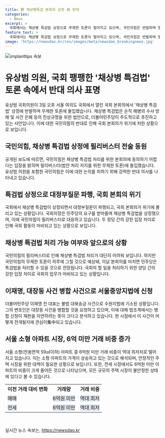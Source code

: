 ```yaml
---
title: 野 채상병특검 본회의 상정 與 반대
categories:
  - News
excerpt: >
  국회에서는 채상병 특검법 상정으로 무제한 토론이 벌어지고 있으며, 국민의힘은 반발하며 필리버스터에 돌입했다. 이에 대정부질문은 파행됐고, 국회의장의 결정에 반발해 생략하는 모습도 보였다. 민주당이 국회의 다수를 차지하고 있기 때문에, 국민의힘이 요구한 무제한 토론은 하루용에 그칠 가능성이 크다. 민주당은 특검법을 처리할 수 있게 될 전망이지만, 국민의힘은 계속해서 반발할 전망이다. 더불어민주당 이재명 전 대표의 대장동 사건과 관련해 서울중앙지법에서 진행 중인 사건에 병합을 요청하여 재판 지연을 시도하고 있는 상황이다. 또한, 서울의 소형 아파트 중 6억 미만의 거래 비중이 크게 줄어들며, 6억 미만 소형 아파트의 거래가 사라지는 현상이 나타나고 있다. 전세 거래에서도 6억 미만 아파트의 비중이 크게 줄어들고 있어, 이러한 추세가 이어질 경우 소형 아파트 시장에서의 변화가 예상된다.
feature_text: >
  국회에서는 채상병 특검법 상정으로 무제한 토론이 벌어지고 있으며, 국민의힘은 반발하며 필리버스터에 돌입했다. 이에 대정부질문은 파행됐고, 국회의장의 결정에 반발해 생략하는 모습도 보였다. 민주당이 국회의 다수를 차지하고 있기 때문에, 국민의힘이 요구한 무제한 토론은 하루용에 그칠 가능성이 크다. 민주당은 특검법을 처리할 수 있게 될 전망이지만, 국민의힘은 계속해서 반발할 전망이다. 더불어민주당 이재명 전 대표의 대장동 사건과 관련해 서울중앙지법에서 진행 중인 사건에 병합을 요청하여 재판 지연을 시도하고 있는 상황이다. 또한, 서울의 소형 아파트 중 6억 미만의 거래 비중이 크게 줄어들며, 6억 미만 소형 아파트의 거래가 사라지는 현상이 나타나고 있다. 전세 거래에서도 6억 미만 아파트의 비중이 크게 줄어들고 있어, 이러한 추세가 이어질 경우 소형 아파트 시장에서의 변화가 예상된다.
image: 'https://newsdao.kr/res/images/meta/newsdao_breakingnews.jpg'
---
```


<p><img src="https://newsdao.kr/res/images/meta/newsdao_breakingnews.jpg" alt="implanttips 속보" /></p>

<h1 data-ke-size="size28">유상범 의원, 국회 팽팽한 '채상병 특검법' 토론 속에서 반대 의사 표명</h1>

<p data-ke-size="size16">유상범 국회의원이 3일 오후 서울 여의도 국회에서 열린 국회 본회의에서 '채상병 특검법' 상정에 반발하며 무제한 토론에 돌입했습니다. 채상병 특검법은 순직 해병의 수사 방해 및 사건 은폐 등의 진상규명을 위한 법안으로, 더불어민주당이 주도적으로 추진하고 있는 사안입니다. 이에 대한 국민의힘의 반대로 인해 국회 본회의가 위기에 처한 상황으로 보입니다.</p>

<h2 data-ke-size="size24">국민의힘, 채상병 특검법 상정에 필리버스터 전술 동원</h2>

<p data-ke-size="size16">공개된 보도에 따르면, 국민의힘은 채상병 특검법 처리를 위한 본회의에 동의하기 어렵다는 입장을 밝히며 필리버스터(법안 처리 저지를 위한 무제한 토론)에 돌입했습니다. 유상범 의원을 포함한 국민의힘은 이에 대한 논의를 피하기 위해 강력한 반대 의사를 나타내고 있습니다.</p>

<h2 data-ke-size="size24">특검법 상정으로 대정부질문 파행, 국회 본회의 위기</h2>

<p data-ke-size="size16">국회에서 채상병 특검법이 상정되면서 대정부질문이 파행되고, 국회 본회의가 위기에 몰리고 있는 상황입니다. 국회의장은 민주당의 요구를 받아들여 채상병 특검법을 상정했으며, 이에 국민의힘이 필리버스터로 대응하고 있습니다. 두 정당 간의 강한 입장 차이로 인해 국회 활동이 마비되고 있는 상황으로 보입니다.</p>

<h2 data-ke-size="size24">채상병 특검법 처리 가능 여부와 앞으로의 상황</h2>

<p data-ke-size="size16">국민의힘의 필리버스터로 인해 채상병 특검법 처리가 대단히 어려워 보입니다. 하지만 국민의힘의 무제한 토론이 하루에 그칠 것으로 예상돼, 이날 본회의를 마치면 민주당은 특검법을 처리할 수 있을 것으로 전망됩니다. 국회의 할 일을 처리하기 위한 양당 간의 강한 입장 차이로 국회의 업무가 마비되고 있는 상황입니다.</p>

<h2 data-ke-size="size24">이재명, 대장동 사건 병합 사건으로 서울중앙지법에 신청</h2>

<p data-ke-size="size16">더불어민주당 이재명 전 대표는 불법 대북송금 사건으로 수원지법에 기소된 상황입니다. 그의 변호인은 대장동 사건을 병합할 것을 요청하고 있으며, 이에 대해 법조계에서는 병합 신청이 재판을 지연하려는 뜻이 크다고 분석하고 있습니다. 현 시점에서 이 사건이 어떻게 전개될지에 관심이集中되고 있습니다.</p>

<h2 data-ke-size="size24">서울 소형 아파트 시장, 6억 미만 거래 비중 증가</h2>

<p data-ke-size="size16">서울 소형(전용면적 59㎡이하) 아파트 중 6억원 미만 거래 비중이 역대 최저치로 떨어지고 있습니다. 이는 소형 아파트의 가격이 상승하고 있는 것으로 해석되며, 안정적인 주택 시장을 위한 대책이 필요한 상황으로 보입니다. 또한, 전세 시장에서도 6억원 미만 아파트의 비중이 크게 줄어든 것으로 나타났으며, 모든 규모의 주택 시장이 불안정한 상태에 있다고 볼 수 있습니다.</p>

<table>
  <tr>
    <td style="text-align: center; height: 17px;"><b>이전 거래 대비 변화</b></td>
    <td style="text-align: center; height: 17px;"><b>거래량</b></td>
    <td style="text-align: center; height: 17px;"><b>거래 비중</b></td>
  </tr>
  <tr>
    <td><span style="background-color: #21538527;">매매</b></td>
    <td><span style="background-color: #21538527;">6억원 미만</b></td>
    <td><span style="background-color: #21538527;">역대 최저</b></td>
  </tr>
  <tr>
    <td><span style="background-color: #21538527;">전세</b></td>
    <td><span style="background-color: #21538527;">6억원 미만</b></td>
    <td><span style="background-color: #21538527;">역대 최저</b></td>
  </tr>
</table>

<p data-ke-size="size16">&nbsp;</p>
실시간 뉴스 속보는, <a href="https://newsdao.kr" rel="dofollow">https://newsdao.kr</a>


